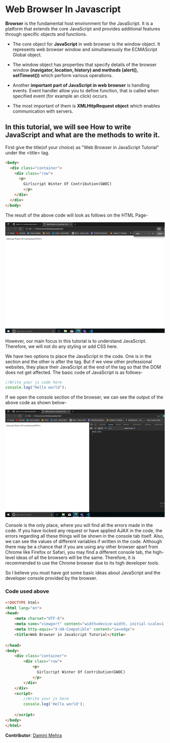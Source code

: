 # Web Browser In Javascript

**Browser** is the fundamental host environment for the JavaScript. It is a platform that extends the core JavaScript and provides additional features through specific objects and functions.
</br>
* The core object for **JavaScript** in web browser is the window object. It represents web browser window and simultaneously the ECMAScript Global object. 

* The window object has properties that specify details of the browser window **(navigator, location, history) and methods (alert(), setTimeot())** which perform various operations.

* Another **important part of JavaScript in web browser** is handling events. Event handler allow you to define function, that is called when specified event (for example an click) occurs.

* The most important of them is **XMLHttpRequest object** which enables communication with servers.

## **In this tutorial, we will see How to write JavaScript and what are the methods to write it.**

First give the title(of your choice) as "Web Browser in JavaScript Tutorial" under the \<title> tag.


```html
<body>
  <div class="container">
    <div class="row">
      <p>
        Girlscript Winter Of Contribution(GWOC)
        </p>
    </div>
  </div>
</body>
```

The result of the above code will look as follows on the HTML Page-

<img title="a title" alt="Alt text" src="img1.png">

However, our main focus in this tutorial is to understand JavaScript. Therefore, we will not do any styling or add CSS here.

We have two options to place the JavaScript in the code. One is in the <head> section and the other is after the <body> tag. But if we view other professional websites, they place their JavaScript at the end of the <body> tag so that the DOM does not get affected. The basic code of JavaScript is as follows-

```js
//Write your js code here
console.log("Hello world");
```

If we open the console section of the browser, we can see the output of the above code as shown below-

<img title="a title" alt="Alt text" src="img2.png">

</br>

Console is the only place, where you will find all the errors made in the code. If you have locked any request or have applied AJAX in the code, the errors regarding all these things will be shown in the console tab itself. Also, we can see the values of different variables if written in the code. Although there may be a chance that if you are using any other browser apart from Chrome like Firefox or Safari, you may find a different console tab, the high-level ideas of all the browsers will be the same. Therefore, it is recommended to use the Chrome browser due to its high developer tools.

So I believe you must have got some basic ideas about JavaScript and the developer console provided by the browser.


### **Code used above**
```html
<!DOCTYPE html>
<html lang="en">
<head>
    <meta charset="UTF-8">
    <meta name="viewport" content="width=device-width, initial-scale=1.0">
    <meta http-equiv="X-UA-Compatible" content="ie=edge">
    <title>Web Browser in JavaScript Tutorial</title>
   
</head>
<body>
    <div class="container">
        <div class="row">
            <p>
              Girlscript Winter Of Contribution(GWOC)  
            </p>
        </div>
    </div>
    <script>
        //Write your js here
        console.log('Hello world');
        
    </script>
</body>
</html>

```
**Contributor**: [Damini Mehra](https://github.com/daminimehra)
